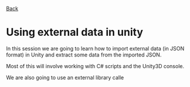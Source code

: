 [Back](https://uwetom.github.io/media-production-worksheets)

# Using external data in unity 
In this session we are going to learn how to import external data (in JSON format) in Unity and extract  some data from the imported JSON.  

Most of this will involve working with C# scripts and the Unity3D console.

We are also going to use an external library calle 
<!--stackedit_data:
eyJoaXN0b3J5IjpbMTM1ODcxMzg5LC0xNDg1OTQyMjE0XX0=
-->